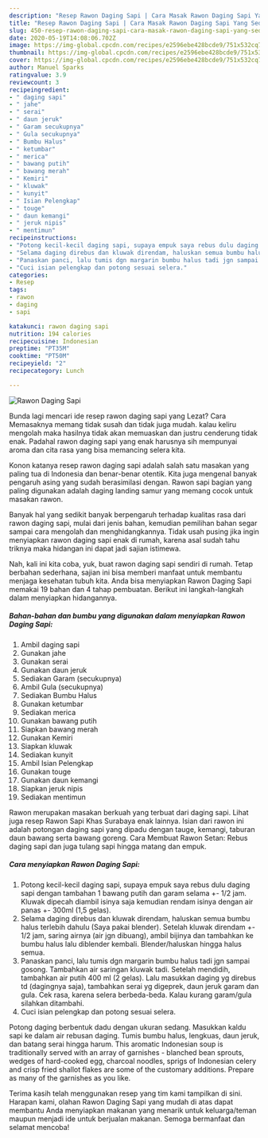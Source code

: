 ```yaml
---
description: "Resep Rawon Daging Sapi | Cara Masak Rawon Daging Sapi Yang Sedap"
title: "Resep Rawon Daging Sapi | Cara Masak Rawon Daging Sapi Yang Sedap"
slug: 450-resep-rawon-daging-sapi-cara-masak-rawon-daging-sapi-yang-sedap
date: 2020-05-19T14:08:06.702Z
image: https://img-global.cpcdn.com/recipes/e2596ebe428bcde9/751x532cq70/rawon-daging-sapi-foto-resep-utama.jpg
thumbnail: https://img-global.cpcdn.com/recipes/e2596ebe428bcde9/751x532cq70/rawon-daging-sapi-foto-resep-utama.jpg
cover: https://img-global.cpcdn.com/recipes/e2596ebe428bcde9/751x532cq70/rawon-daging-sapi-foto-resep-utama.jpg
author: Manuel Sparks
ratingvalue: 3.9
reviewcount: 3
recipeingredient:
- " daging sapi"
- " jahe"
- " serai"
- " daun jeruk"
- " Garam secukupnya"
- " Gula secukupnya"
- " Bumbu Halus"
- " ketumbar"
- " merica"
- " bawang putih"
- " bawang merah"
- " Kemiri"
- " kluwak"
- " kunyit"
- " Isian Pelengkap"
- " touge"
- " daun kemangi"
- " jeruk nipis"
- " mentimun"
recipeinstructions:
- "Potong kecil-kecil daging sapi, supaya empuk saya rebus dulu daging sapi dengan tambahan 1 bawang putih dan garam selama +- 1/2 jam. Kluwak dipecah diambil isinya saja kemudian rendam isinya dengan air panas +- 300ml (1,5 gelas)."
- "Selama daging direbus dan kluwak direndam, haluskan semua bumbu halus terlebih dahulu (Saya pakai blender). Setelah kluwak direndam +- 1/2 jam, saring airnya (air jgn dibuang), ambil bijinya dan tambahkan ke bumbu halus lalu diblender kembali. Blender/haluskan hingga halus semua."
- "Panaskan panci, lalu tumis dgn margarin bumbu halus tadi jgn sampai gosong. Tambahkan air saringan kluwak tadi. Setelah mendidih, tambahkan air putih 400 ml (2 gelas). Lalu masukkan daging yg direbus td (dagingnya saja), tambahkan serai yg digeprek, daun jeruk garam dan gula. Cek rasa, karena selera berbeda-beda. Kalau kurang garam/gula silahkan ditambahi."
- "Cuci isian pelengkap dan potong sesuai selera."
categories:
- Resep
tags:
- rawon
- daging
- sapi

katakunci: rawon daging sapi 
nutrition: 194 calories
recipecuisine: Indonesian
preptime: "PT35M"
cooktime: "PT50M"
recipeyield: "2"
recipecategory: Lunch

---
```



![Rawon Daging Sapi](https://img-global.cpcdn.com/recipes/e2596ebe428bcde9/751x532cq70/rawon-daging-sapi-foto-resep-utama.jpg)

Bunda lagi mencari ide resep rawon daging sapi yang Lezat? Cara Memasaknya memang tidak susah dan tidak juga mudah. kalau keliru mengolah maka hasilnya tidak akan memuaskan dan justru cenderung tidak enak. Padahal rawon daging sapi yang enak harusnya sih mempunyai aroma dan cita rasa yang bisa memancing selera kita.

Konon katanya resep rawon daging sapi adalah salah satu masakan yang paling tua di Indonesia dan benar-benar otentik. Kita juga mengenal banyak pengaruh asing yang sudah berasimilasi dengan. Rawon sapi bagian yang paling digunakan adalah daging landing samur yang memang cocok untuk masakan rawon.

Banyak hal yang sedikit banyak berpengaruh terhadap kualitas rasa dari rawon daging sapi, mulai dari jenis bahan, kemudian pemilihan bahan segar sampai cara mengolah dan menghidangkannya. Tidak usah pusing jika ingin menyiapkan rawon daging sapi enak di rumah, karena asal sudah tahu triknya maka hidangan ini dapat jadi sajian istimewa.


Nah, kali ini kita coba, yuk, buat rawon daging sapi sendiri di rumah. Tetap berbahan sederhana, sajian ini bisa memberi manfaat untuk membantu menjaga kesehatan tubuh kita. Anda bisa menyiapkan Rawon Daging Sapi memakai 19 bahan dan 4 tahap pembuatan. Berikut ini langkah-langkah dalam menyiapkan hidangannya.

<!--inarticleads1-->

##### Bahan-bahan dan bumbu yang digunakan dalam menyiapkan Rawon Daging Sapi:

1. Ambil  daging sapi
1. Gunakan  jahe
1. Gunakan  serai
1. Gunakan  daun jeruk
1. Sediakan  Garam (secukupnya)
1. Ambil  Gula (secukupnya)
1. Sediakan  Bumbu Halus
1. Gunakan  ketumbar
1. Sediakan  merica
1. Gunakan  bawang putih
1. Siapkan  bawang merah
1. Gunakan  Kemiri
1. Siapkan  kluwak
1. Sediakan  kunyit
1. Ambil  Isian Pelengkap
1. Gunakan  touge
1. Gunakan  daun kemangi
1. Siapkan  jeruk nipis
1. Sediakan  mentimun


Rawon merupakan masakan berkuah yang terbuat dari daging sapi. Lihat juga resep Rawon Sapi Khas Surabaya enak lainnya. Isian dari rawon ini adalah potongan daging sapi yang dipadu dengan tauge, kemangi, taburan daun bawang serta bawang goreng. Cara Membuat Rawon Setan: Rebus daging sapi dan juga tulang sapi hingga matang dan empuk. 

<!--inarticleads2-->

##### Cara menyiapkan Rawon Daging Sapi:

1. Potong kecil-kecil daging sapi, supaya empuk saya rebus dulu daging sapi dengan tambahan 1 bawang putih dan garam selama +- 1/2 jam. Kluwak dipecah diambil isinya saja kemudian rendam isinya dengan air panas +- 300ml (1,5 gelas).
1. Selama daging direbus dan kluwak direndam, haluskan semua bumbu halus terlebih dahulu (Saya pakai blender). Setelah kluwak direndam +- 1/2 jam, saring airnya (air jgn dibuang), ambil bijinya dan tambahkan ke bumbu halus lalu diblender kembali. Blender/haluskan hingga halus semua.
1. Panaskan panci, lalu tumis dgn margarin bumbu halus tadi jgn sampai gosong. Tambahkan air saringan kluwak tadi. Setelah mendidih, tambahkan air putih 400 ml (2 gelas). Lalu masukkan daging yg direbus td (dagingnya saja), tambahkan serai yg digeprek, daun jeruk garam dan gula. Cek rasa, karena selera berbeda-beda. Kalau kurang garam/gula silahkan ditambahi.
1. Cuci isian pelengkap dan potong sesuai selera.


Potong daging berbentuk dadu dengan ukuran sedang. Masukkan kaldu sapi ke dalam air rebusan daging. Tumis bumbu halus, lengkuas, daun jeruk, dan batang serai hingga harum. This aromatic Indonesian soup is traditionally served with an array of garnishes - blanched bean sprouts, wedges of hard-cooked egg, charcoal noodles, sprigs of Indonesian celery and crisp fried shallot flakes are some of the customary additions. Prepare as many of the garnishes as you like. 

Terima kasih telah menggunakan resep yang tim kami tampilkan di sini. Harapan kami, olahan Rawon Daging Sapi yang mudah di atas dapat membantu Anda menyiapkan makanan yang menarik untuk keluarga/teman maupun menjadi ide untuk berjualan makanan. Semoga bermanfaat dan selamat mencoba!
